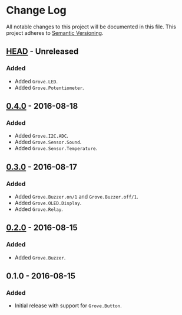 # Change Log
All notable changes to this project will be documented in this file.
This project adheres to [Semantic Versioning](http://semver.org/).

## [HEAD] - Unreleased
### Added
- Added `Grove.LED`.
- Added `Grove.Potentiometer`.

## [0.4.0] - 2016-08-18
### Added
- Added `Grove.I2C.ADC`.
- Added `Grove.Sensor.Sound`.
- Added `Grove.Sensor.Temperature`.

## [0.3.0] - 2016-08-17
### Added
- Added `Grove.Buzzer.on/1` and `Grove.Buzzer.off/1`.
- Added `Grove.OLED.Display`.
- Added `Grove.Relay`.

## [0.2.0] - 2016-08-15
### Added
- Added `Grove.Buzzer`.

## 0.1.0 - 2016-08-15
### Added
- Initial release with support for `Grove.Button`.

[HEAD]:  https://github.com/bendiken/nerves_grove/compare/0.4.0...HEAD
[0.4.0]: https://github.com/bendiken/nerves_grove/compare/0.3.0...0.4.0
[0.3.0]: https://github.com/bendiken/nerves_grove/compare/0.2.0...0.3.0
[0.2.0]: https://github.com/bendiken/nerves_grove/compare/0.1.0...0.2.0
